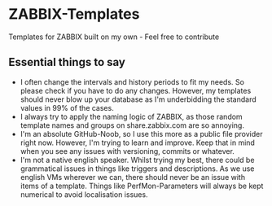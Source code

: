 # ZABBIX-Templates
Templates for ZABBIX built on my own - Feel free to contribute
## Essential things to say
* I often change the intervals and history periods to fit my needs. So please check if you have to do any changes. However, my templates should never blow up your database as I'm underbidding the standard values in 99% of the cases.
* I always try to apply the naming logic of ZABBIX, as those random template names and groups on share.zabbix.com are so annoying.
* I'm an absolute GitHub-Noob, so I use this more as a public file provider right now. However, I'm trying to learn and improve. Keep that in mind when you see any issues with versioning, commits or whatever.
* I'm not a native english speaker. Whilst trying my best, there could be grammatical issues in things like triggers and descriptions. As we use english VMs wherever we can, there should never be an issue with items of a template. Things like PerfMon-Parameters will always be kept numerical to avoid localisation issues.
